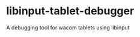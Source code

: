 libinput-tablet-debugger
========================

A debugging tool for wacom tablets using libinput
